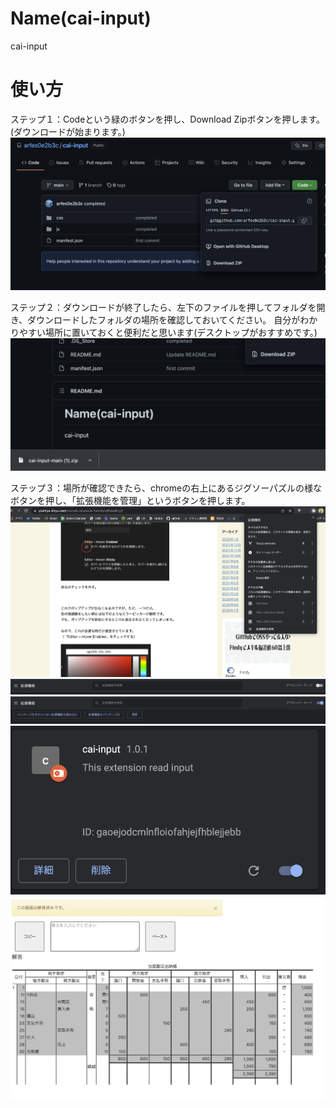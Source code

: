 # Name(cai-input)

cai-input

# 使い方
ステップ１：Codeという緑のボタンを押し、Download Zipボタンを押します。(ダウンロードが始まります。)
![step1](img/step1.png)

ステップ２：ダウンロードが終了したら、左下のファイルを押してフォルダを開き、ダウンロードしたフォルダの場所を確認しておいてください。
自分がわかりやすい場所に置いておくと便利だと思います(デスクトップがおすすめです。)
![step1](img/step1.5.png)

ステップ３：場所が確認できたら、chromeの右上にあるジグソーパズルの様なボタンを押し、「拡張機能を管理」というボタンを押します。
![step2](img/step2.png)
![step3](img/step3.png)
![step4](img/step4.png)
![step5](img/step5.png)
![step6](img/step6.png)
